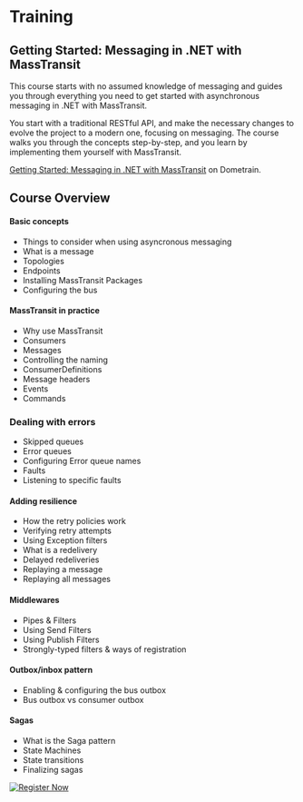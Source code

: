 # Training

## Getting Started: Messaging in .NET with MassTransit

This course starts with no assumed knowledge of messaging and guides you through everything you need to get started with asynchronous messaging in .NET with MassTransit.

You start with a traditional RESTful API, and make the necessary changes to evolve the project to a modern one, focusing on messaging.
The course walks you through the concepts step-by-step, and you learn by implementing them yourself with MassTransit.

[Getting Started: Messaging in .NET with MassTransit](https://dometrain.com/course/getting-started-messaging-in-net-with-masstransit/?ref=chris-patterson&utm_medium=masstransit&utm_source=masstransitdocs) on Dometrain.

## Course Overview

#### Basic concepts

* Things to consider when using asyncronous messaging
* What is a message
* Topologies
* Endpoints
* Installing MassTransit Packages
* Configuring the bus

#### MassTransit in practice

* Why use MassTransit
* Consumers
* Messages
* Controlling the naming
* ConsumerDefinitions
* Message headers
* Events
* Commands

### Dealing with errors

* Skipped queues
* Error queues
* Configuring Error queue names
* Faults
* Listening to specific faults

#### Adding resilience

* How the retry policies work
* Verifying retry attempts
* Using Exception filters
* What is a redelivery
* Delayed redeliveries
* Replaying a message
* Replaying all messages

#### Middlewares

* Pipes & Filters
* Using Send Filters
* Using Publish Filters
* Strongly-typed filters & ways of registration
  
#### Outbox/inbox pattern

* Enabling & configuring the bus outbox
* Bus outbox vs consumer outbox

#### Sagas

* What is the Saga pattern
* State Machines
* State transitions
* Finalizing sagas

[1]: https://dometrain.com/course/getting-started-messaging-in-net-with-masstransit/?ref=chris-patterson&utm_medium=masstransit&utm_source=masstransitdocs

[![Register Now](/register.png)][1]
